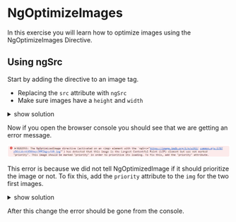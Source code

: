 # NgOptimizeImages

In this exercise you will learn how to optimize images using the NgOptimizeImages Directive.

## Using ngSrc

Start by adding the directive to an image tag.

- Replacing the `src` attribute with `ngSrc`
- Make sure images have a `height` and `width`

<details>
    <summary>show solution</summary>

Go to `movie-card.component.html` and modify the img tag to contain following changes:

```html
  <img class="movie-image"
       [alt]="movie.title"
       [ngSrc]="movie.poster_path | movieImage"
       height="330"
       width="220"
  >
```
</details>

Now if you open the browser console you should see that we are getting an error message.

![img.png](images/ng-optimize-image/ng-image-prio-warning.png)

This error is because we did not tell NgOptimizedImage if it should prioritize the image or not.
To fix this, add the `priority` attribute to the `img` for the two first images.

<details>
    <summary>show solution</summary>

Use the index from the movie list to set the priority of the image in the movie card.

```html
  <img class="movie-image"
       [alt]="movie.title"
       [ngSrc]="movie.poster_path | movieImage"
       height="330"
       width="220"
       [priority]="index < 2"
  >
```
</details>

After this change the error should be gone from the console.
